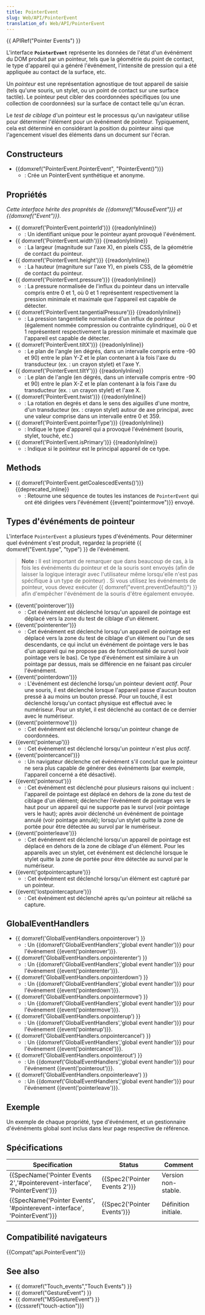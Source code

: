 ```yaml
---
title: PointerEvent
slug: Web/API/PointerEvent
translation_of: Web/API/PointerEvent
---
```

{{ APIRef("Pointer Events") }}

L'interface **`PointerEvent`** représente les données de l'état d'un événément du DOM produit par un pointeur, tels que la géométrie du point de contact, le type d'appareil qui a généré l'événément, l'intensité de pression qui a été appliquée au contact de la surface, etc.

Un *pointeur* est une représentation agnostique de tout appareil de saisie (tels qu'une souris, un stylet, ou un point de contact sur une surface tactile). Le pointeur peut cibler des coordonnées spécifiques (ou une collection de coordonnées) sur la surface de contact telle qu'un écran.

Le *test de ciblage* d'un pointeur est le processus qu'un navigateur utilise pour déterminer l'élément pour un événément de pointeur. Typiquement, cela est déterminé en considérant la position du pointeur ainsi que l'agencement visuel des éléments dans un document sur l'écran.

## Constructeurs

- {{domxref("PointerEvent.PointerEvent", "PointerEvent()")}}
  - : Crée un PointerEvent synthétique et anonyme.

## Propriétés

_Cette interface hérite des proprétés de {{domxref("MouseEvent")}} et {{domxref("Event")}}._

- {{ domxref('PointerEvent.pointerId')}} {{readonlyInline}}
  - : Un identifiant unique pour le pointeur ayant provoqué l'événément.
- {{ domxref('PointerEvent.width')}} {{readonlyInline}}
  - : La largeur (magnitude sur l'axe X), en pixels CSS, de la géométrie de contact du pointeur.
- {{ domxref('PointerEvent.height')}} {{readonlyInline}}
  - : La hauteur (magniture sur l'axe Y), en pixels CSS, de la géométrie de contact du pointeur.
- {{ domxref('PointerEvent.pressure')}} {{readonlyInline}}
  - : La pressure normalisée de l'influx du pointeur dans un intervalle compris entre 0 et 1, où 0 et 1 représentent respectivement la pression minimale et maximale que l'appareil est capable de détecter.
- {{ domxref('PointerEvent.tangentialPressure')}} {{readonlyInline}}
  - : La pression tangentielle normalisée d'un influx de pointeur (également nommée compression ou contrainte cylindrique), où 0 et 1 représentent respectivement la pression minimale et maximale que l'appareil est capable de détecter.
- {{ domxref('PointerEvent.tiltX')}} {{readonlyInline}}
  - : Le plan de l'angle (en dégrés, dans un intervalle compris entre -90 et 90) entre le plan Y-Z et le plan contenant à la fois l'axe du transducteur (ex. : un crayon stylet) et l'axe Y.
- {{ domxref('PointerEvent.tiltY')}} {{readonlyInline}}
  - : Le plan de l'angle (en dégrés, dans un intervalle compris entre -90 et 90) entre le plan X-Z et le plan contenant à la fois l'axe du transducteur (ex. : un crayon stylet) et l'axe X.
- {{ domxref('PointerEvent.twist')}} {{readonlyInline}}
  - : La rotation en degrés et dans le sens des aiguilles d'une montre, d'un transducteur (ex. : crayon stylet) autour de axe principal, avec une valeur comprise dans un intervalle entre 0 et 359.
- {{ domxref('PointerEvent.pointerType')}} {{readonlyInline}}
  - : Indique le type d'appareil qui a provoqué l'événément (souris, stylet, touché, etc.)
- {{ domxref('PointerEvent.isPrimary')}} {{readonlyInline}}
  - : Indique si le pointeur est le principal appareil de ce type.

## Methods

- {{ domxref('PointerEvent.getCoalescedEvents()')}} {{deprecated_inline}}
  - : Retourne une séquence de toutes les instances de `PointerEvent` qui ont été dirigées vers l'événément {{event("pointermove")}} envoyé.

## Types d'événéments de pointeur

L'interface `PointerEvent` a plusieurs types d'événéments. Pour déterminer quel événément s'est produit, regardez la propriété {{ domxref("Event.type", "type") }} de l'événément.

> **Note :** Il est important de remarquer que dans beaucoup de cas, à la fois les événéments du pointeur et de la souris sont envoyés (afin de laisser la logique interagir avec l'utilisateur même lorsqu'elle n'est pas spécifique à un type de pointeur) . Si vous utilisez les événéments de pointeur, vous devez exécuter {{ domxref("event.preventDefault()") }} afin d'empêcher l'événément de la souris d'être également envoyée.

- {{event('pointerover')}}
  - : Cet événément est déclenché lorsqu'un appareil de pointage est déplacé vers la zone du test de ciblage d'un élément.
- {{event('pointerenter')}}
  - : Cet événément est déclenché lorsqu'un appareil de pointage est déplacé vers la zone du test de ciblage d'un élément ou l'un de ses descendants, ce qui inclut un événément de pointage vers le bas d'un appareil qui ne propose pas de fonctionnalité de survol (voir pointage vers le bas). Ce type d'événément est similaire à un pointage par dessus, mais se différencie en ne faisant pas circuler l'événément.
- {{event('pointerdown')}}
  - : L'événément est déclenché lorsqu'un pointeur devient _actif_. Pour une souris, il est déclenché lorsque l'appareil passe d'aucun bouton pressé à au moins un bouton pressé. Pour un touché, il est déclenché lorsqu'un contact physique est effectué avec le numériseur. Pour un stylet, il est déclenché au contact de ce dernier avec le numériseur.
- {{event('pointermove')}}
  - : Cet événément est déclenché lorsqu'un pointeur change de coordonnées.
- {{event('pointerup')}}
  - : Cet événement est déclenché lorsqu'un pointeur n'est plus _actif_.
- {{event('pointercancel')}}
  - : Un navigateur déclenche cet événément s'il conclut que le pointeur ne sera plus capable de générer des événéments (par exemple, l'appareil concerné a été désactivé).
- {{event('pointerout')}}
  - : Cet événément est déclenché pour plusieurs raisons qui incluent : l'appareil de pointage est déplacé en dehors de la zone du test de ciblage d'un élément; déclencher l'événément de pointage vers le haut pour un appareil qui ne supporte pas le survol (voir pointage vers le haut); après avoir déclenché un événément de pointage annulé (voir pointage annulé); lorsqu'un stylet quitte la zone de portée pour être détectée au survol par le numériseur.
- {{event('pointerleave')}}
  - : Cet événément est déclenché lorsqu'un appareil de pointage est déplacé en dehors de la zone de ciblage d'un élément. Pour les appareils avec un stylet, cet événément est déclenché lorsque le stylet quitte la zone de portée pour être détectée au survol par le numériseur.
- {{event('gotpointercapture')}}
  - : Cet événément est déclenché lorsqu'un élément est capturé par un pointeur.
- {{event('lostpointercapture')}}
  - : Cet événément est déclenché après qu'un pointeur ait relâché sa capture.

## GlobalEventHandlers

- {{ domxref('GlobalEventHandlers.onpointerover') }}
  - : Un {{domxref('GlobalEventHandlers','global event handler')}} pour l'événement {{event('pointerover')}}.
- {{ domxref('GlobalEventHandlers.onpointerenter') }}
  - : Un {{domxref('GlobalEventHandlers','global event handler')}} pour l'événement {{event('pointerenter')}}.
- {{ domxref('GlobalEventHandlers.onpointerdown') }}
  - : Un {{domxref('GlobalEventHandlers','global event handler')}} pour l'événement {{event('pointerdown')}}.
- {{ domxref('GlobalEventHandlers.onpointermove') }}
  - : Un {{domxref('GlobalEventHandlers','global event handler')}} pour l'événement {{event('pointermove')}}.
- {{ domxref('GlobalEventHandlers.onpointerup') }}
  - : Un {{domxref('GlobalEventHandlers','global event handler')}} pour l'événement {{event('pointerup')}}.
- {{ domxref('GlobalEventHandlers.onpointercancel') }}
  - : Un {{domxref('GlobalEventHandlers','global event handler')}} pour l'événement {{event('pointercancel')}}.
- {{ domxref('GlobalEventHandlers.onpointerout') }}
  - : Un {{domxref('GlobalEventHandlers','global event handler')}} pour l'événement {{event('pointerout')}}.
- {{ domxref('GlobalEventHandlers.onpointerleave') }}
  - : Un {{domxref('GlobalEventHandlers','global event handler')}} pour l'événement {{event('pointerleave')}}.

## Exemple

Un exemple de chaque propriété, type d'événément, et un gestionnaire d'événéments global sont inclus dans leur page respective de référence.

## Spécifications

| Specification                                                                                        | Status                                   | Comment              |
| ---------------------------------------------------------------------------------------------------- | ---------------------------------------- | -------------------- |
| {{SpecName('Pointer Events 2','#pointerevent-interface', 'PointerEvent')}} | {{Spec2('Pointer Events 2')}} | Version non-stable.  |
| {{SpecName('Pointer Events', '#pointerevent-interface', 'PointerEvent')}}     | {{Spec2('Pointer Events')}}     | Définition initiale. |

## Compatibilité navigateurs

{{Compat("api.PointerEvent")}}

## See also

- {{ domxref("Touch_events","Touch Events") }}
- {{ domxref("GestureEvent") }}
- {{ domxref("MSGestureEvent") }}
- {{cssxref("touch-action")}}
